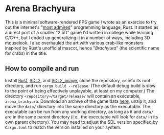 # Arena Brachyura

This is a minimal software-rendered FPS game I wrote as an exercise to try out the internet's "[most admired](https://github.blog/2023-08-30-why-rust-is-the-most-admired-language-among-developers/)" programming language, Rust. It started as a direct port of a smaller "2.5D" game I'd written in college while learning C/C++, but I ended up generalizing it in a number of ways, including 3D mouselook. I also overhauled the art with various crab-like monsters inspired by Rust's unofficial mascot, hence "*Brachyura*" (the scientific name for crabs) in the title.

## How to compile and run

Install [Rust](https://www.rust-lang.org/tools/install), [SDL2](https://wiki.libsdl.org/SDL2/Installation), and [SDL2\_image](https://github.com/libsdl-org/SDL_image/releases), clone the repository, `cd` into its root directory, and run `cargo build --release`. (The default debug build is slow to the point of being effectively unplayable, at least on my computer.) The directory `<repository>/target/release/` will contain an executable, `arena_brachyura`. Download an archive of the game data [here](https://www.dropbox.com/scl/fi/sx9hzzt497yiz6mcp3w6y/arena_brachyura_data_7_20_2024.zip?rlkey=wegn0nce782q0ipadcz7namuv&st=thv20x4y&dl=1), unzip it, and move the `data/` directory into the same directory as the executable. The executable can be run from any working directory, as long as it and `data/` are in the same parent directory (i.e., the executable will look for `data/` in its own parent directory). You may need to adjust the SDL version specified by `Cargo.toml` to match the version installed on your system.
